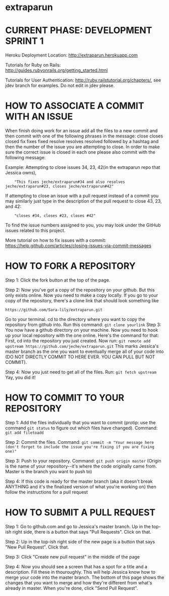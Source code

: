 extraparun
==========
CURRENT PHASE: DEVELOPMENT SPRINT 1
================================

Heroku Deployment Location: http://extraparun.herokuapp.com

Tutorials for Ruby on Rails: http://guides.rubyonrails.org/getting_started.html

Tutorials for User Authentication: http://ruby.railstutorial.org/chapters/, see jdev branch for examples.  Do not edit in jdev please.

HOW TO ASSOCIATE A COMMIT WITH AN ISSUE
=======================================
When finish doing work for an issue add all the files to a new commit and then commit with one of the following phrases in the message:
    close
    closes
    closed
    fix
    fixes
    fixed
    resolve
    resolves
    resolved
followed by a hashtag and then the number of the issue you are attempting to close.  In order to make sure the correct issue is closed in each one please also commit with the following message:

Example: Attempting to close issues 34, 23, 42(in the extraparun repo that Jessica owns), 

        "This fixes jeche/extraparun#34 and also resolves jeche/extraparun#23, closes jeche/extraparun#42"

If attempting to close an issue with a pull request instead of a commit you may similarly just type in the description of the pull request to close 43, 23, and 42:

        "closes #34, closes #23, closes #42"


To find the issue numbers assigned to you, you may look under the GitHub issues related to this project.

More tutorial on how to fix issues with a commit: https://help.github.com/articles/closing-issues-via-commit-messages


HOW TO FORK A REPOSITORY
========================
Step 1: Click the fork button at the top of the page.

Step 2: Now you've got a copy of the repository on your github.  But this only exists online.  Now you need to make a copy locally.  If you go to your copy of the repository, there's a clone link that should look something like 

    https://github.com/Sara-lily/extraparun.git
Go to your terminal.  cd to the directory where you want to copy the repository from github into.  Run this command: `git clone yourlink`
Step 3: You now have a github directory on your machine.  Now you need to hook up your local repository with the one online.  Here's the command for that:  First, cd into the repository you just created.  Now run: `git remote add upstream https://github.com/jeche/extraparun.git`   This marks Jessica's master branch as the one you want to eventually merge all of your code into (DO NOT DIRECTLY COMMIT TO HERE EVER.  YOU CAN PULL BUT NOT COMMIT).

Step 4:  Now you just need to get all of the files.  Run: `git fetch upstream`  Yay, you did it!

HOW TO COMMIT TO YOUR REPOSITORY
================================
Step 1: Add the files individually that you want to commit (protip: use the command `git status` to figure out which files have changed).  Command: `git add filetoadd`

Step 2: Commit the files.  Command: `git commit -m "Your message here (don't forget to include the issue you're fixing if you are fixing one)"`

Step 3: Push to your repository.  Command: `git push origin master` (Origin is the name of your repository--it's where the code originally came from.  Master is the branch you want to push to)

Step 4: If this code is ready for the master branch (aka it doesn't break ANYTHING and it's the finalized version of what you're working on) then follow the instructions for a pull request

HOW TO SUBMIT A PULL REQUEST
============================
Step 1: Go to github.com and go to Jessica's master branch.  Up in the top-ish right side, there is a button that says "Pull Requests".  Click on that.

Step 2: Up in the top-ish right side of the new page is a button that says "New Pull Request".  Click that.

Step 3: Click "Create new pull request" in the middle of the page

Step 4: Now you should see a screen that has a spot for a title and a description.  Fill these in thouroughly.  This will help Jessica know how to merge your code into the master branch.  The bottom of this page shows the changes that you want to merge and how they're different from what's already in master.  When you're done, click "Send Pull Request".  
